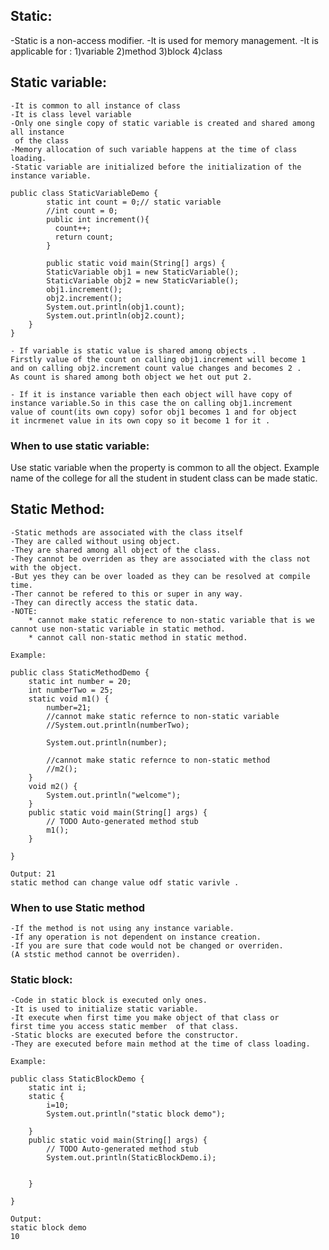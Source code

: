 ## Static:
-Static is a non-access modifier.
-It is used for memory management.
-It is applicable for :
	1)variable 
	2)method
	3)block
	4)class

## Static variable:
	-It is common to all instance of class
	-It is class level variable
	-Only one single copy of static variable is created and shared among all instance
	 of the class
	-Memory allocation of such variable happens at the time of class loading.
	-Static variable are initialized before the initialization of the instance variable.

	public class StaticVariableDemo {
	  	  	static int count = 0;// static variable
		  	//int count = 0;
		  	public int increment(){
			  count++;
			  return count;
		 	}
		    
		    public static void main(String[] args) {
			StaticVariable obj1 = new StaticVariable();
			StaticVariable obj2 = new StaticVariable();
			obj1.increment();
			obj2.increment();
			System.out.println(obj1.count);
			System.out.println(obj2.count);
		} 
	}

	- If variable is static value is shared among objects .
	Firstly value of the count on calling obj1.increment will become 1 
	and on calling obj2.increment count value changes and becomes 2 .
	As count is shared among both object we het out put 2.

	- If it is instance variable then each object will have copy of 
	instance variable.So in this case the on calling obj1.increment 
	value of count(its own copy) sofor obj1 becomes 1 and for object 
	it incrmenet value in its own copy so it become 1 for it .

### When to use static variable:
Use static variable when the property is common to all the object.
Example name of the college for all the student in student class can 
be made static.



## Static Method:
	-Static methods are associated with the class itself
	-They are called without using object.
	-They are shared among all object of the class.
	-They cannot be overriden as they are associated with the class not with the object.
	-But yes they can be over loaded as they can be resolved at compile time.
	-Ther cannot be refered to this or super in any way.
	-They can directly access the static data.
	-NOTE: 
		* cannot make static reference to non-static variable that is we cannot use non-static variable in static method.
		* cannot call non-static method in static method.

	Example:

	public class StaticMethodDemo {
		static int number = 20;
		int numberTwo = 25;
		static void m1() {
			number=21;
			//cannot make static refernce to non-static variable
			//System.out.println(numberTwo);
			
			System.out.println(number);
			
			//cannot make static refernce to non-static method
			//m2();
		}
		void m2() {
			System.out.println("welcome");
		}
		public static void main(String[] args) {
			// TODO Auto-generated method stub
			m1();
		}

	}

	Output: 21
	static method can change value odf static varivle .

### When to use Static method
	-If the method is not using any instance variable.
	-If any operation is not dependent on instance creation.
	-If you are sure that code would not be changed or overriden.
	(A ststic method cannot be overriden).


### Static block:
	-Code in static block is executed only ones.
	-It is used to initialize static variable.
	-It execute when first time you make object of that class or
	first time you access static member  of that class.
	-Static blocks are executed before the constructor.
	-They are executed before main method at the time of class loading.

	Example:

	public class StaticBlockDemo {
		static int i;
		static {
			i=10;
			System.out.println("static block demo");
			
		}
		public static void main(String[] args) {
			// TODO Auto-generated method stub
			System.out.println(StaticBlockDemo.i);
			

		}

	}

	Output:
	static block demo
	10

